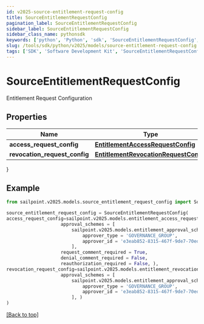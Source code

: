 ```yaml
---
id: v2025-source-entitlement-request-config
title: SourceEntitlementRequestConfig
pagination_label: SourceEntitlementRequestConfig
sidebar_label: SourceEntitlementRequestConfig
sidebar_class_name: pythonsdk
keywords: ['python', 'Python', 'sdk', 'SourceEntitlementRequestConfig', 'V2025SourceEntitlementRequestConfig'] 
slug: /tools/sdk/python/v2025/models/source-entitlement-request-config
tags: ['SDK', 'Software Development Kit', 'SourceEntitlementRequestConfig', 'V2025SourceEntitlementRequestConfig']
---
```


# SourceEntitlementRequestConfig

Entitlement Request Configuration

## Properties

Name | Type | Description | Notes
------------ | ------------- | ------------- | -------------
**access_request_config** | [**EntitlementAccessRequestConfig**](entitlement-access-request-config) |  | [optional] 
**revocation_request_config** | [**EntitlementRevocationRequestConfig**](entitlement-revocation-request-config) |  | [optional] 
}

## Example

```python
from sailpoint.v2025.models.source_entitlement_request_config import SourceEntitlementRequestConfig

source_entitlement_request_config = SourceEntitlementRequestConfig(
access_request_config=sailpoint.v2025.models.entitlement_access_request_config.Entitlement Access Request Config(
                    approval_schemes = [
                        sailpoint.v2025.models.entitlement_approval_scheme.Entitlement Approval Scheme(
                            approver_type = 'GOVERNANCE_GROUP', 
                            approver_id = 'e3eab852-8315-467f-9de7-70eda97f63c8', )
                        ], 
                    request_comment_required = True, 
                    denial_comment_required = False, 
                    reauthorization_required = False, ),
revocation_request_config=sailpoint.v2025.models.entitlement_revocation_request_config.Entitlement Revocation Request Config(
                    approval_schemes = [
                        sailpoint.v2025.models.entitlement_approval_scheme.Entitlement Approval Scheme(
                            approver_type = 'GOVERNANCE_GROUP', 
                            approver_id = 'e3eab852-8315-467f-9de7-70eda97f63c8', )
                        ], )
)

```
[[Back to top]](#) 


